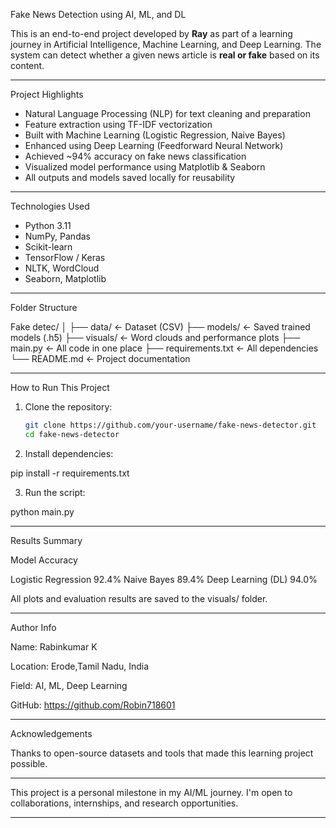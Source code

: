   Fake News Detection using AI, ML, and DL

This is an end-to-end project developed by **Ray** as part of a learning journey in Artificial Intelligence, Machine Learning, and Deep Learning. The system can detect whether a given news article is **real or fake** based on its content.

---

Project Highlights

- Natural Language Processing (NLP) for text cleaning and preparation
- Feature extraction using TF-IDF vectorization
- Built with Machine Learning (Logistic Regression, Naive Bayes)
- Enhanced using Deep Learning (Feedforward Neural Network)
- Achieved ~94% accuracy on fake news classification
- Visualized model performance using Matplotlib & Seaborn
- All outputs and models saved locally for reusability

---
Technologies Used

- Python 3.11  
- NumPy, Pandas  
- Scikit-learn  
- TensorFlow / Keras  
- NLTK, WordCloud  
- Seaborn, Matplotlib  

---

Folder Structure

Fake detec/
 │ 
 ├── data/                             ← 
 Dataset (CSV) 
 ├── models/                           ← 
 Saved trained models (.h5) 
 ├── visuals/                          ← 
 Word clouds and performance plots
 ├── main.py                           ← All 
 code in one place 
 ├── requirements.txt                  ← All
 dependencies
 └── README.md                         ← 
 Project documentation

---

How to Run This Project

1. Clone the repository:
   ```bash
   git clone https://github.com/your-username/fake-news-detector.git
   cd fake-news-detector

2. Install dependencies:

pip install -r requirements.txt


3. Run the script:

python main.py




---

Results Summary

Model	Accuracy

Logistic Regression	92.4%
Naive Bayes	89.4%
Deep Learning (DL)	94.0%


All plots and evaluation results are saved to the visuals/ folder.


---

Author Info

Name: Rabinkumar K

Location: Erode,Tamil Nadu, India 

Field: AI, ML, Deep Learning

GitHub: https://github.com/Robin718601 



---

Acknowledgements

Thanks to open-source datasets and tools that made this learning project possible.


---

This project is a personal milestone in my AI/ML journey. I'm open to collaborations, internships, and research opportunities.



---